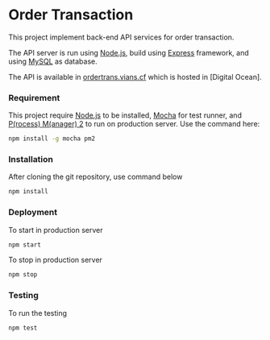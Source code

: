 # Order Transaction
This project implement back-end API services for order transaction.

The API server is run using [Node.js](http://nodejs.org), build using [Express](https://expressjs.com) framework, and using [MySQL](https://www.mysql.com) as database.

The API is available in [ordertrans.vians.cf](http://ordertrans.vians.cf/api/) which is hosted in [Digital Ocean].

### Requirement
This project require [Node.js](http://nodejs.org) to be installed, [Mocha](https://mochajs.org) for test runner, and [P(rocess) M(anager) 2](https://github.com/Unitech/pm2) to run on production server. Use the command here:
```sh
npm install -g mocha pm2
```

### Installation
After cloning the git repository, use command below
```sh
npm install
```

### Deployment
To start in production server
```sh
npm start
```
To stop in production server
```sh
npm stop
```

### Testing
To run the testing
```sh
npm test
```
